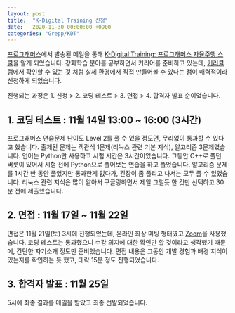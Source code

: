 ```yaml
---
layout: post
title:  "K-Digital Training 신청"
date:   2020-11-30 00:00:00 +0900
categories: "Grepp/KDT"
---
```


[프로그래머스](https://programmers.co.kr)에서 발송된 메일을 통해 [K-Digital Training: 프로그래머스 자율주행 스쿨](https://programmers.co.kr/learn/courses/10822)을 알게 되었습니다.
강화학습 분야를 공부하면서 커리어를 준비하고 있는데, [커리큘럼](https://www.notion.so/b6780d9a21724e58b267f6f97c06fb32)에서 확인할 수 있는 것 처럼 실제 환경에서 직접 만들어볼 수 있다는 점이 매력적이라 신청하게 되었습니다.

진행되는 과정은 1. 신청 > 2. 코딩 테스트 > 3. 면접 > 4. 합격자 발표 순이었습니다.


## 1. 코딩 테스트 : 11월 14일 13:00 ~ 16:00 (3시간)

프로그래머스 연습문제 난이도 Level 2를 풀 수 있을 정도면, 무리없이 통과할 수 있다고 했습니다.
출제된 문제는 객관식 1문제(리눅스 관련 기본 지식), 알고리즘 3문제였습니다. 언어는 Python만 사용하고 시험 시간은 3시간이었습니다.
그동안 C++로 풀던 버릇이 있어서 시험 전에 Python으로 풀어보는 연습을 하고 풀었습니다.
알고리즘 문제를 1시간 반 동안 풀었지만 통과한게 없다가, 긴장이 좀 풀리고 나서는 모두 풀 수 있었습니다.
리눅스 관련 지식은 많이 얕아서 구글링하면서 제일 그럴듯 한 것만 선택하고 30분 전에 제출했습니다.


## 2. 면접 : 11월 17일 ~ 11월 22일

면접은 11월 21일(토) 3시에 진행되었는데, 온라인 화상 미팅 형태였고 [Zoom](https://zoom.us)을 사용했습니다.
코딩 테스트는 통과했으니 수강 의지에 대한 확인만 할 것이라고 생각했기 때문에, 간단한 자기소개 정도만 준비했습니다.
면접 내용은 그동안 개발 경험과 배경 지식이 있는지를 확인하는 듯 했고, 대략 15분 정도 진행되었습니다.

## 3. 합격자 발표 : 11월 25일

5시에 최종 결과를 메일을 받았고 최종 선발되었습니다.
